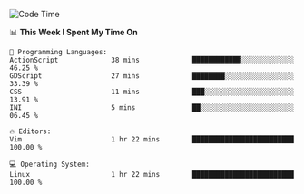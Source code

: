<!-- [![Top Langs](https://github-readme-stats.vercel.app/api/top-langs/?username=gagahsyuja&theme=dracula&hide_border=true&border_radius=7)](https://github.com/anuraghazra/github-readme-stats) -->

<!--START_SECTION:waka-->
![Code Time](http://img.shields.io/badge/Code%20Time-185%20hrs%2036%20mins-blue)

📊 **This Week I Spent My Time On** 

```text
💬 Programming Languages: 
ActionScript             38 mins             ████████████░░░░░░░░░░░░░   46.25 % 
GDScript                 27 mins             ████████░░░░░░░░░░░░░░░░░   33.39 % 
CSS                      11 mins             ███░░░░░░░░░░░░░░░░░░░░░░   13.91 % 
INI                      5 mins              ██░░░░░░░░░░░░░░░░░░░░░░░   06.45 % 

🔥 Editors: 
Vim                      1 hr 22 mins        █████████████████████████   100.00 % 

💻 Operating System: 
Linux                    1 hr 22 mins        █████████████████████████   100.00 % 
```


<!--END_SECTION:waka-->
